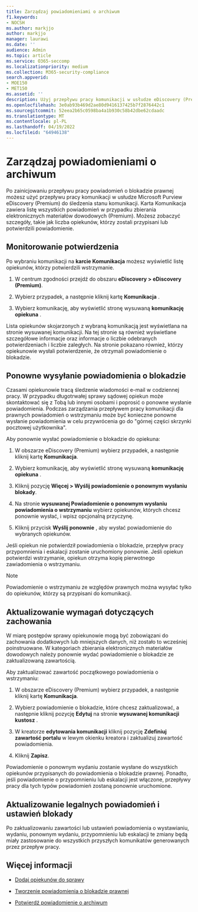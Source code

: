```yaml
---
title: Zarządzaj powiadomieniami o archiwum
f1.keywords:
- NOCSH
ms.author: markjjo
author: markjjo
manager: laurawi
ms.date: ''
audience: Admin
ms.topic: article
ms.service: O365-seccomp
ms.localizationpriority: medium
ms.collection: M365-security-compliance
search.appverid:
- MOE150
- MET150
ms.assetid: ''
description: Użyj przepływu pracy komunikacji w usłudze eDiscovery (Premium), aby śledzić stan powiadomień o blokadzie prawnej oraz w razie potrzeby aktualizować je i ponownie je przesyłać.
ms.openlocfilehash: 3e0ab93b469d2ae80d9416137425b7f2876442c1
ms.sourcegitcommit: 52eea2b65c0598ba4a1b930c58b42dbe62cdaadc
ms.translationtype: MT
ms.contentlocale: pl-PL
ms.lasthandoff: 04/19/2022
ms.locfileid: "64946138"
---
```

# <a name="manage-hold-notifications"></a>Zarządzaj powiadomieniami o archiwum

Po zainicjowaniu przepływu pracy powiadomień o blokadzie prawnej możesz użyć przepływu pracy komunikacji w usłudze Microsoft Purview eDiscovery (Premium) do śledzenia stanu komunikacji. Karta Komunikacja zawiera listę wszystkich powiadomień w przypadku zbierania elektronicznych materiałów dowodowych (Premium). Możesz zobaczyć szczegóły, takie jak liczba opiekunów, którzy zostali przypisani lub potwierdzili powiadomienie.

## <a name="monitor-acknowledgments"></a>Monitorowanie potwierdzenia

Po wybraniu komunikacji na **karcie Komunikacja** możesz wyświetlić listę opiekunów, którzy potwierdzili wstrzymanie. 

1. W centrum zgodności przejdź do obszaru **eDiscovery > eDiscovery (Premium)**.

2. Wybierz przypadek, a następnie kliknij kartę **Komunikacja** .

3. Wybierz komunikację, aby wyświetlić stronę wysuwaną **komunikację opiekuna** .

Lista opiekunów skojarzonych z wybraną komunikacją jest wyświetlana na stronie wysuwanej komunikacji. Na tej stronie są również wyświetlane szczegółowe informacje oraz informacje o liczbie odebranych potwierdzeniach i liczbie zaległych. Na stronie pokazano również, którzy opiekunowie wysłali potwierdzenie, że otrzymali powiadomienie o blokadzie.

## <a name="re-send-a-hold-notice"></a>Ponowne wysyłanie powiadomienia o blokadzie

Czasami opiekunowie tracą śledzenie wiadomości e-mail w codziennej pracy. W przypadku długotrwałej sprawy sądowej opiekun może skontaktować się z Tobą lub innymi osobami i poprosić o ponowne wysłanie powiadomienia. Podczas zarządzania przepływem pracy komunikacji dla prawnych powiadomień o wstrzymaniu może być konieczne ponowne wysłanie powiadomienia w celu przywrócenia go do "górnej części skrzynki pocztowej użytkownika".

Aby ponownie wysłać powiadomienie o blokadzie do opiekuna:

1. W obszarze eDiscovery (Premium) wybierz przypadek, a następnie kliknij kartę **Komunikacja**.

2. Wybierz komunikację, aby wyświetlić stronę wysuwaną **komunikację opiekuna** .

3. Kliknij pozycję **Więcej > Wyślij powiadomienie o ponownym wysłaniu blokady**.

4. Na stronie **wysuwanej Powiadomienie o ponownym wysłaniu powiadomienia o wstrzymaniu** wybierz opiekunów, których chcesz ponownie wysłać, i wpisz opcjonalną przyczynę.

5. Kliknij przycisk **Wyślij ponownie** , aby wysłać powiadomienie do wybranych opiekunów.

Jeśli opiekun nie potwierdził powiadomienia o blokadzie, przepływ pracy przypomnienia i eskalacji zostanie uruchomiony ponownie. Jeśli opiekun potwierdzi wstrzymanie, opiekun otrzyma kopię pierwotnego zawiadomienia o wstrzymaniu.

> [!NOTE]
> Powiadomienie o wstrzymaniu ze względów prawnych można wysyłać tylko do opiekunów, którzy są przypisani do komunikacji. 

## <a name="update-preservation-requirements"></a>Aktualizowanie wymagań dotyczących zachowania
  
W miarę postępów sprawy opiekunowie mogą być zobowiązani do zachowania dodatkowych lub mniejszych danych, niż zostało to wcześniej poinstruowane. W kategoriach zbierania elektronicznych materiałów dowodowych należy ponownie wydać powiadomienie o blokadzie ze zaktualizowaną zawartością.

Aby zaktualizować zawartość początkowego powiadomienia o wstrzymaniu:

1. W obszarze eDiscovery (Premium) wybierz przypadek, a następnie kliknij kartę **Komunikacja**.

2. Wybierz powiadomienie o blokadzie, które chcesz zaktualizować, a następnie kliknij pozycję **Edytuj** na stronie **wysuwanej komunikacji kustosz** .

3. W kreatorze **edytowania komunikacji** kliknij pozycję **Zdefiniuj zawartość portalu** w lewym okienku kreatora i zaktualizuj zawartość powiadomienia.

4. Kliknij **Zapisz**.

Powiadomienie o ponownym wydaniu zostanie wysłane do wszystkich opiekunów przypisanych do powiadomienia o blokadzie prawnej. Ponadto, jeśli powiadomienie o przypomnieniu lub eskalacji jest włączone, przepływy pracy dla tych typów powiadomień zostaną ponownie uruchomione.

## <a name="update-legal-hold-notifications-and-settings"></a>Aktualizowanie legalnych powiadomień i ustawień blokady

Po zaktualizowaniu zawartości lub ustawień powiadomienia o wystawianiu, wydaniu, ponownym wydaniu, przypomnieniu lub eskalacji te zmiany będą miały zastosowanie do wszystkich przyszłych komunikatów generowanych przez przepływ pracy.

## <a name="more-information"></a>Więcej informacji

- [Dodaj opiekunów do sprawy](add-custodians-to-case.md)

- [Tworzenie powiadomienia o blokadzie prawnej](create-hold-notification.md)

- [Potwierdź powiadomienie o archiwum](acknowledge-hold-notification.md)
